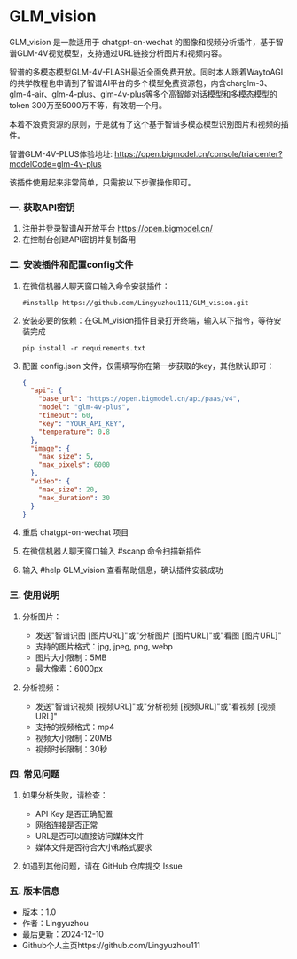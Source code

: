 # GLM_vision

GLM_vision 是一款适用于 chatgpt-on-wechat 的图像和视频分析插件，基于智谱GLM-4V视觉模型，支持通过URL链接分析图片和视频内容。

智谱的多模态模型GLM-4V-FLASH最近全面免费开放。同时本人跟着WaytoAGI的共学教程也申请到了智谱AI平台的多个模型免费资源包，内含charglm-3、glm-4-air、glm-4-plus、glm-4v-plus等多个高智能对话模型和多模态模型的token 300万至5000万不等，有效期一个月。

本着不浪费资源的原则，于是就有了这个基于智谱多模态模型识别图片和视频的插件。

智谱GLM-4V-PLUS体验地址: https://open.bigmodel.cn/console/trialcenter?modelCode=glm-4v-plus

该插件使用起来非常简单，只需按以下步骤操作即可。

### 一. 获取API密钥
1. 注册并登录智谱AI开放平台 https://open.bigmodel.cn/
2. 在控制台创建API密钥并复制备用

### 二. 安装插件和配置config文件
1. 在微信机器人聊天窗口输入命令安装插件：
   ```
   #installp https://github.com/Lingyuzhou111/GLM_vision.git
   ```
2. 安装必要的依赖：在GLM_vision插件目录打开终端，输入以下指令，等待安装完成
   ```
   pip install -r requirements.txt
   ```
3. 配置 config.json 文件，仅需填写你在第一步获取的key，其他默认即可：
   ```json
   {
     "api": {
       "base_url": "https://open.bigmodel.cn/api/paas/v4",
       "model": "glm-4v-plus",
       "timeout": 60,
       "key": "YOUR_API_KEY",
       "temperature": 0.8
     },
     "image": {
       "max_size": 5,
       "max_pixels": 6000
     },
     "video": {
       "max_size": 20,
       "max_duration": 30
     }
   }
   ```

4. 重启 chatgpt-on-wechat 项目

5. 在微信机器人聊天窗口输入 #scanp 命令扫描新插件

6. 输入 #help GLM_vision 查看帮助信息，确认插件安装成功

### 三. 使用说明
1. 分析图片：
   - 发送"智谱识图 [图片URL]"或"分析图片 [图片URL]"或"看图 [图片URL]"
   - 支持的图片格式：jpg, jpeg, png, webp
   - 图片大小限制：5MB
   - 最大像素：6000px

2. 分析视频：
   - 发送"智谱识视频 [视频URL]"或"分析视频 [视频URL]"或"看视频 [视频URL]"
   - 支持的视频格式：mp4
   - 视频大小限制：20MB
   - 视频时长限制：30秒

### 四. 常见问题
1. 如果分析失败，请检查：
   - API Key 是否正确配置
   - 网络连接是否正常
   - URL是否可以直接访问媒体文件
   - 媒体文件是否符合大小和格式要求

2. 如遇到其他问题，请在 GitHub 仓库提交 Issue

### 五. 版本信息
- 版本：1.0
- 作者：Lingyuzhou
- 最后更新：2024-12-10
- Github个人主页https://github.com/Lingyuzhou111
